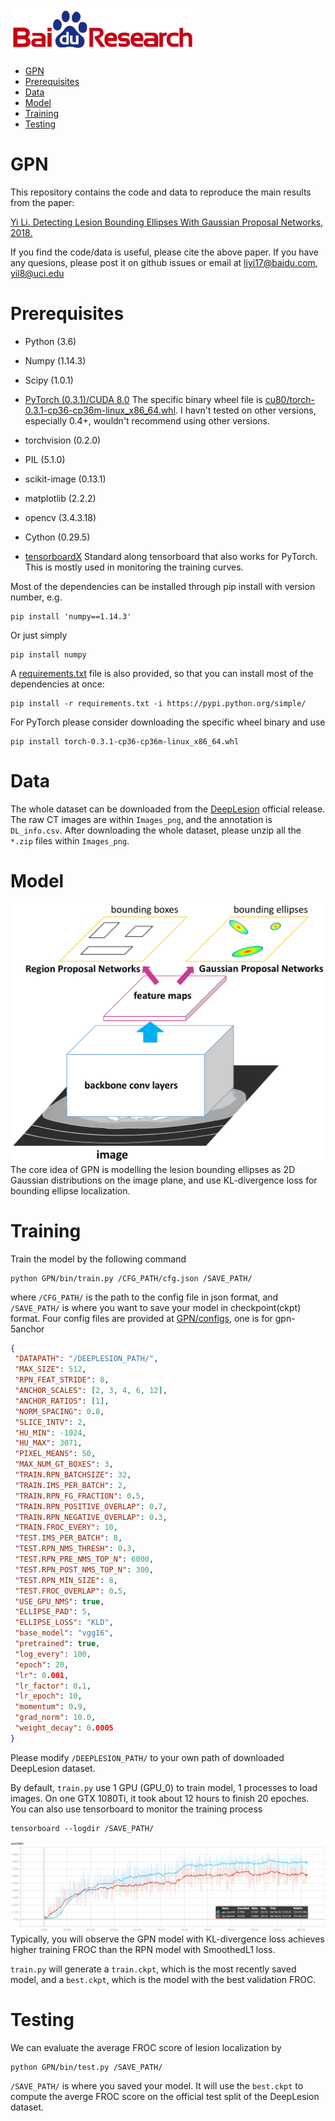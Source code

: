 ![Baidu Logo](/doc/baidu-research-logo-small.png)

- [GPN](#ncrf)
- [Prerequisites](#prerequisites)
- [Data](#data)
- [Model](#model)
- [Training](#training)
- [Testing](#testing)


# GPN
This repository contains the code and data to reproduce the main results from the paper:

[Yi Li. Detecting Lesion Bounding Ellipses With Gaussian Proposal Networks, 2018.]()

If you find the code/data is useful, please cite the above paper. If you have any quesions, please post it on github issues or email at liyi17@baidu.com, yil8@uci.edu


# Prerequisites
* Python (3.6)

* Numpy (1.14.3)

* Scipy (1.0.1)

* [PyTorch (0.3.1)/CUDA 8.0](https://pytorch.org/previous-versions/) The specific binary wheel file is [cu80/torch-0.3.1-cp36-cp36m-linux_x86_64.whl](http://download.pytorch.org/whl/cu80/torch-0.3.1-cp36-cp36m-linux_x86_64.whl). I havn't tested on other versions, especially 0.4+, wouldn't recommend using other versions.

* torchvision (0.2.0)

* PIL (5.1.0)

* scikit-image (0.13.1)

* matplotlib (2.2.2)

* opencv (3.4.3.18)

* Cython (0.29.5)

* [tensorboardX](https://github.com/lanpa/tensorboard-pytorch) Standard along tensorboard that also works for PyTorch. This is mostly used in monitoring the training curves.

Most of the dependencies can be installed through pip install with version number, e.g. 
```
pip install 'numpy==1.14.3'
```
Or just simply
```
pip install numpy
```
A [requirements.txt](requirements.txt) file is also provided, so that you can install most of the dependencies at once:
```
pip install -r requirements.txt -i https://pypi.python.org/simple/
```
For PyTorch please consider downloading the specific wheel binary and use
```
pip install torch-0.3.1-cp36-cp36m-linux_x86_64.whl
```

# Data
The whole dataset can be downloaded from the [DeepLesion](https://nihcc.app.box.com/v/DeepLesion/) official release. The raw CT images are within `Images_png`, and the annotation is `DL_info.csv`. After downloading the whole dataset, please unzip all the `*.zip` files within `Images_png`.


# Model
![GPN](/doc/GPN.png)
The core idea of GPN is modelling the lesion bounding ellipses as 2D Gaussian distributions on the image plane, and use KL-divergence loss for bounding ellipse localization.


# Training
Train the model by the following command
```
python GPN/bin/train.py /CFG_PATH/cfg.json /SAVE_PATH/
```
where `/CFG_PATH/` is the path to the config file in json format, and `/SAVE_PATH/` is where you want to save your model in checkpoint(ckpt) format. Four config files are provided at [GPN/configs](/configs/), one is for gpn-5anchor
```json
{
 "DATAPATH": "/DEEPLESION_PATH/",
 "MAX_SIZE": 512,
 "RPN_FEAT_STRIDE": 8,
 "ANCHOR_SCALES": [2, 3, 4, 6, 12],
 "ANCHOR_RATIOS": [1],
 "NORM_SPACING": 0.8,
 "SLICE_INTV": 2,
 "HU_MIN": -1024,
 "HU_MAX": 3071,
 "PIXEL_MEANS": 50,
 "MAX_NUM_GT_BOXES": 3,
 "TRAIN.RPN_BATCHSIZE": 32,
 "TRAIN.IMS_PER_BATCH": 2,
 "TRAIN.RPN_FG_FRACTION": 0.5,
 "TRAIN.RPN_POSITIVE_OVERLAP": 0.7,
 "TRAIN.RPN_NEGATIVE_OVERLAP": 0.3,
 "TRAIN.FROC_EVERY": 10,
 "TEST.IMS_PER_BATCH": 8,
 "TEST.RPN_NMS_THRESH": 0.3,
 "TEST.RPN_PRE_NMS_TOP_N": 6000,
 "TEST.RPN_POST_NMS_TOP_N": 300,
 "TEST.RPN_MIN_SIZE": 8,
 "TEST.FROC_OVERLAP": 0.5,
 "USE_GPU_NMS": true,
 "ELLIPSE_PAD": 5,
 "ELLIPSE_LOSS": "KLD",
 "base_model": "vgg16",
 "pretrained": true,
 "log_every": 100,
 "epoch": 20, 
 "lr": 0.001,
 "lr_factor": 0.1,
 "lr_epoch": 10,
 "momentum": 0.9,
 "grad_norm": 10.0,
 "weight_decay": 0.0005
}

```
Please modify `/DEEPLESION_PATH/` to your own path of downloaded DeepLesion dataset.

By default, `train.py` use 1 GPU (GPU_0) to train model, 1 processes to load images. On one GTX 1080Ti, it took about 12 hours to finish 20 epoches. You can also use tensorboard to monitor the training process
```
tensorboard --logdir /SAVE_PATH/
```
![training_acc](/doc/training_FROC.png)
Typically, you will observe the GPN model with KL-divergence loss achieves higher training FROC than the RPN model with SmoothedL1 loss.

`train.py` will generate a `train.ckpt`, which is the most recently saved model, and a `best.ckpt`, which is the model with the best validation FROC.


# Testing
We can evaluate the average FROC score of lesion localization by
```
python GPN/bin/test.py /SAVE_PATH/
```
`/SAVE_PATH/` is where you saved your model. It will use the `best.ckpt` to compute the averge FROC score on the official test split of the DeepLesion dataset.

